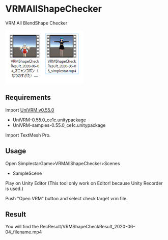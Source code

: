 # VRMAllShapeChecker

VRM All BlendShape Checker

![image](readme/main.jpg)

## Requirements

Import [UniVRM v0.55.0](https://github.com/vrm-c/UniVRM/releases)
- UniVRM-0.55.0_ce1c.unitypackage
- UniVRM-samples-0.55.0_ce1c.unitypackage  

Import TextMesh Pro.

## Usage

Open SimplestarGame>VRMAllShapeChecker>Scenes
- SampleScene  

Play on Unity Editor (This tool only work on Editor! because Unity Recorder is used.)

Push "Open VRM" button and select check target vrm file.

## Result

You will find the RecResult/VRMShapeCheckResult_2020-06-04_filename.mp4
